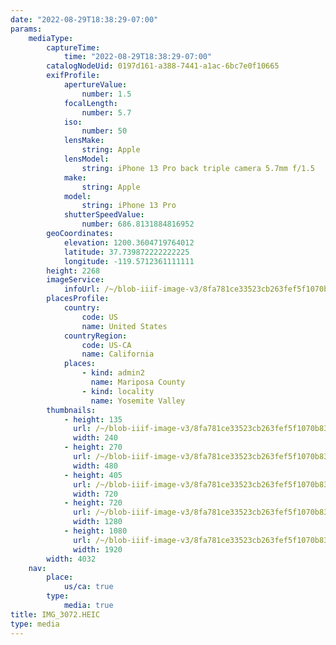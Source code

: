 ```yaml
---
date: "2022-08-29T18:38:29-07:00"
params:
    mediaType:
        captureTime:
            time: "2022-08-29T18:38:29-07:00"
        catalogNodeUid: 0197d161-a388-7441-a1ac-6bc7e0f10665
        exifProfile:
            apertureValue:
                number: 1.5
            focalLength:
                number: 5.7
            iso:
                number: 50
            lensMake:
                string: Apple
            lensModel:
                string: iPhone 13 Pro back triple camera 5.7mm f/1.5
            make:
                string: Apple
            model:
                string: iPhone 13 Pro
            shutterSpeedValue:
                number: 686.8131884816952
        geoCoordinates:
            elevation: 1200.3604719764012
            latitude: 37.739872222222225
            longitude: -119.5712361111111
        height: 2268
        imageService:
            infoUrl: /~/blob-iiif-image-v3/8fa781ce33523cb263fef5f1070b838fe22b1b2a9405c6e42cdee9fa930b1263/info.json
        placesProfile:
            country:
                code: US
                name: United States
            countryRegion:
                code: US-CA
                name: California
            places:
                - kind: admin2
                  name: Mariposa County
                - kind: locality
                  name: Yosemite Valley
        thumbnails:
            - height: 135
              url: /~/blob-iiif-image-v3/8fa781ce33523cb263fef5f1070b838fe22b1b2a9405c6e42cdee9fa930b1263/full/240%2C135/0/default.jpg
              width: 240
            - height: 270
              url: /~/blob-iiif-image-v3/8fa781ce33523cb263fef5f1070b838fe22b1b2a9405c6e42cdee9fa930b1263/full/480%2C270/0/default.jpg
              width: 480
            - height: 405
              url: /~/blob-iiif-image-v3/8fa781ce33523cb263fef5f1070b838fe22b1b2a9405c6e42cdee9fa930b1263/full/720%2C405/0/default.jpg
              width: 720
            - height: 720
              url: /~/blob-iiif-image-v3/8fa781ce33523cb263fef5f1070b838fe22b1b2a9405c6e42cdee9fa930b1263/full/1280%2C720/0/default.jpg
              width: 1280
            - height: 1080
              url: /~/blob-iiif-image-v3/8fa781ce33523cb263fef5f1070b838fe22b1b2a9405c6e42cdee9fa930b1263/full/1920%2C1080/0/default.jpg
              width: 1920
        width: 4032
    nav:
        place:
            us/ca: true
        type:
            media: true
title: IMG_3072.HEIC
type: media
---
```


